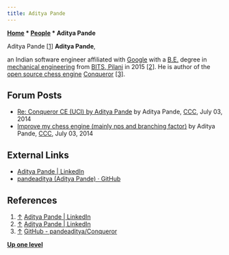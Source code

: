 ```yaml
---
title: Aditya Pande
---
```

**[Home](Home "Home") * [People](People "People") * Aditya Pande**

[](https://www.linkedin.com/in/adityapande1/) Aditya Pande <a id="cite-note-1" href="#cite-ref-1">[1]</a>
**Aditya Pande**,

an Indian software engineer affiliated with [Google](index.php?title=Google&action=edit&redlink=1 "Google (page does not exist)") with a [B.E.](https://en.wikipedia.org/wiki/Bachelor_of_Engineering) degree in [mechanical engineering](https://en.wikipedia.org/wiki/Mechanical_engineering) from [BITS, Pilani](https://en.wikipedia.org/wiki/Birla_Institute_of_Technology_and_Science,_Pilani) in 2015 <a id="cite-note-2" href="#cite-ref-2">[2]</a>. He is author of the [open source chess engine](Category:Open_Source "Category:Open Source") [Conqueror](Conqueror "Conqueror") <a id="cite-note-3" href="#cite-ref-3">[3]</a>.

## Forum Posts

- [Re: Conqueror CE (UCI) by Aditya Pande](http://www.talkchess.com/forum3/viewtopic.php?f=2&t=52773&start=15) by Aditya Pande, [CCC](CCC "CCC"), July 03, 2014
- [Improve my chess engine (mainly nps and branching factor)](http://www.talkchess.com/forum/viewtopic.php?t=52847) by Aditya Pande, [CCC](CCC "CCC"), July 03, 2014

## External Links

- [Aditya Pande | LinkedIn](https://www.linkedin.com/in/adityapande1/)
- [pandeaditya (Aditya Pande) · GitHub](https://github.com/pandeaditya)

## References

1. <a id="cite-ref-1" href="#cite-note-1">↑</a> [Aditya Pande | LinkedIn](https://www.linkedin.com/in/adityapande1/)
1. <a id="cite-ref-2" href="#cite-note-2">↑</a> [Aditya Pande | LinkedIn](https://www.linkedin.com/in/adityapande1/)
1. <a id="cite-ref-3" href="#cite-note-3">↑</a> [GitHub - pandeaditya/Conqueror](https://github.com/pandeaditya/Conqueror)

**[Up one level](People "People")**

